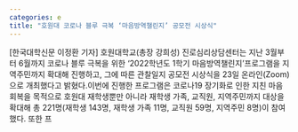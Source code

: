```yaml
---
categories: e
title: "호원대 코로나 블루 극복 ‘마음방역챌린지’ 공모전 시상식"
---
```

[한국대학신문 이정환 기자] 호원대학교(총장 강희성) 진로심리상담센터는 지난 3월부터 6월까지 코로나 블루 극복을 위한 ‘2022학년도 1학기 마음방역챌린지’프로그램을 지역주민까지 확대해 진행하고, 그에 따른 관찰일지 공모전 시상식을 23일 온라인(Zoom)으로 개최했다고 밝혔다.이번에 진행한 프로그램은 코로나19 장기화로 인한 지친 마음 회복을 목적으로 호원대 재학생뿐만 아니라 재학생 가족, 교직원, 지역주민까지 대상을 확대해 총 221명(재학생 143명, 재학생 가족 11명, 교직원 59명, 지역주민 8명)이 참여했다. 또한 프
